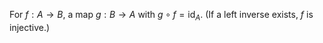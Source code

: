 
For $f: A \rightarrow B$, a map $g: B \rightarrow A$ with $g \circ f=\mathrm{id}_A$. (If a left inverse exists, $f$ is injective.)

